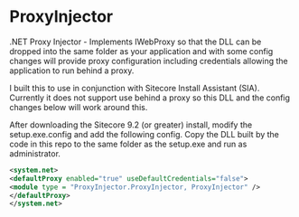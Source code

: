 # ProxyInjector
.NET Proxy Injector - Implements IWebProxy so that the DLL can be dropped into the same folder as your application and with some config changes will provide proxy configuration including credentials allowing the application to run behind a proxy.

I built this to use in conjunction with Sitecore Install Assistant (SIA). Currently it does not support use behind a proxy so this DLL and the config changes below will work around this.

After downloading the Sitecore 9.2 (or greater) install, modify the setup.exe.config and add the following config. Copy the DLL built by the code in this repo to the same folder as the setup.exe and run as administrator.

```xml
<system.net>
<defaultProxy enabled="true" useDefaultCredentials="false">
<module type = "ProxyInjector.ProxyInjector, ProxyInjector" />
</defaultProxy>
</system.net>
```
